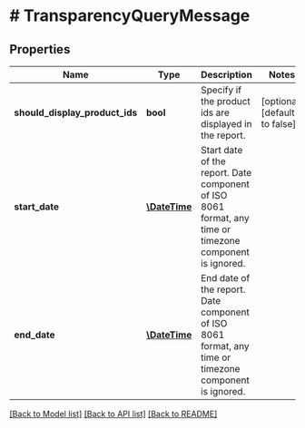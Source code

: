 # # TransparencyQueryMessage

## Properties

Name | Type | Description | Notes
------------ | ------------- | ------------- | -------------
**should_display_product_ids** | **bool** | Specify if the product ids are displayed in the report. | [optional] [default to false]
**start_date** | [**\DateTime**](\DateTime.md) | Start date of the report. Date component of ISO 8061 format, any time or timezone component is ignored. |
**end_date** | [**\DateTime**](\DateTime.md) | End date of the report. Date component of ISO 8061 format, any time or timezone component is ignored. |

[[Back to Model list]](../../README.md#models) [[Back to API list]](../../README.md#endpoints) [[Back to README]](../../README.md)

